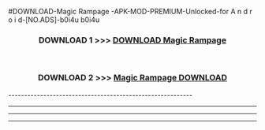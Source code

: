 #DOWNLOAD-Magic Rampage -APK-MOD-PREMIUM-Unlocked-for A n d r o i d-[NO.ADS]-b0i4u b0i4u 



<div align="center">

<h3>DOWNLOAD 1 >>> <a href="https://t.co/FKmqrqFo6t??judul=Magic Rampage ">DOWNLOAD Magic Rampage </a></h3><br>

<h3>DOWNLOAD 2 >>> <a href="https://t.co/FKmqrqFo6t??judul=Magic Rampage ">Magic Rampage  DOWNLOAD </a></h3>

</div>
----------------------------------------------------------

----------------------------------------------------------

----------------------------------------------------------

----------------------------------------------------------



